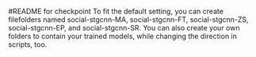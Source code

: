 #README for checkpoint
To fit the default setting, you can create filefolders named social-stgcnn-MA, social-stgcnn-FT, social-stgcnn-ZS, social-stgcnn-EP, and social-stgcnn-SR. You can also create your own folders to contain your trained models, while changing the direction in scripts, too. 

